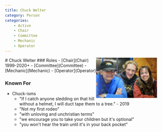 ```yaml
---
title: Chuck Welter
category: Person
categories:
    - Active
    - Chair
    - Committee
    - Mechanic
    - Operator
---
```

<img src="img/2000_ Chuck Welter.jpeg" align="right" style="width: 40%;">
# Chuck Welter
### Roles
- [Chair](Chair) 1999-2020+
- [Committee](Committee)
- [Mechanic](Mechanic)
- [Operator](Operator)

### Known For
- Chuck-isms
    - "If I catch anyone sledding on that hill without a helmet, I will duct tape them to a tree." - 2019
    - "Not my first rodeo"
    - "with unloving and unchristian terms"
    - "we encourage you to take your children but it's optional"
    - "you won't hear the train until it's in your back pocket"